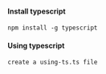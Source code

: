 #### Install typescript
````
npm install -g typescript

````

#### Using typescript
````
create a using-ts.ts file